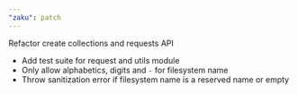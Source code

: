 ```yaml
---
"zaku": patch
---
```


Refactor create collections and requests API

- Add test suite for request and utils module
- Only allow alphabetics, digits and `-` for filesystem name
- Throw sanitization error if filesystem name is a reserved name or empty
